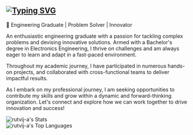 <a href="https://git.io/typing-svg"><img src="https://readme-typing-svg.demolab.com?font=Fira+Code&pause=1000&color=2F9CFF&center=true&vCenter=true&random=true&width=435&lines=Hello+I'm+Rutvij+A!;Welcome+to+my+profile!" alt="Typing SVG" /></a>
---------------------------------------------------------------------------------------------------------------------------------------------------------------------------------------------------------------------------------------------------------------------------------

🔧 Engineering Graduate | Problem Solver | Innovator

An enthusiastic engineering graduate with a passion for tackling complex problems and devising innovative solutions. Armed with a Bachelor's degree in Electronics Engineering, I thrive on challenges and am always eager to learn and adapt in a fast-paced environment.

Throughout my academic journey, I have participated in numerous hands-on projects, and collaborated with cross-functional teams to deliver impactful results.

As I embark on my professional journey, I am seeking opportunities to contribute my skills and grow within a dynamic and forward-thinking organization. Let's connect and explore how we can work together to drive innovation and success!

![rutvij-a's Stats](https://github-readme-stats.vercel.app/api?username=rutvij-a&theme=vue-dark&show_icons=true&hide_border=true&count_private=false)<br>
![rutvij-a's Top Languages](https://github-readme-stats.vercel.app/api/top-langs/?username=rutvij-a&theme=vue-dark&show_icons=true&hide_border=true&layout=compact)
